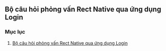 ## Bộ câu hỏi phỏng vấn Rect Native qua ứng dụng Login
### Mục lục
1. [Bộ câu hỏi phỏng vấn Rect Native qua ứng dụng Login](react-native/login/login.md)
